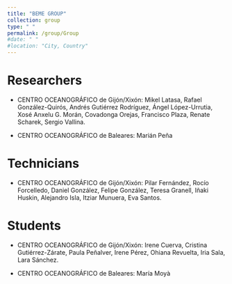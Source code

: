 ```yaml
---
title: "BEME GROUP"
collection: group
type: " "
permalink: /group/Group
#date: " "
#location: "City, Country"
---
```


# Researchers
  
- CENTRO OCEANOGRÁFICO de Gijón/Xixón: Mikel Latasa, Rafael González-Quirós, Andrés Gutiérrez Rodríguez, Ángel López-Urrutia, Xosé Anxelu G. Morán, Covadonga Orejas, Francisco Plaza, Renate Scharek, Sergio Vallina. 

-  CENTRO OCEANOGRÁFICO de Baleares: Marián Peña

# Technicians 
- CENTRO OCEANOGRÁFICO de Gijón/Xixón: Pilar Fernández, Rocío Forcelledo, Daniel González, Felipe González, Teresa Granell, Iñaki Huskin, Alejandro Isla, Itziar Munuera, Eva Santos.

# Students
 
- CENTRO OCEANOGRÁFICO de Gijón/Xixón: Irene Cuerva, Cristina Gutiérrez-Zárate, Paula Peñalver, Irene Pérez, Ohiana Revuelta, Iria Sala, Lara Sánchez.

-  CENTRO OCEANOGRÁFICO de Baleares: María Moyà







    
